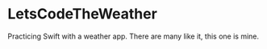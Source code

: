 # LetsCodeTheWeather
Practicing Swift with a weather app. There are many like it, this one is mine.
